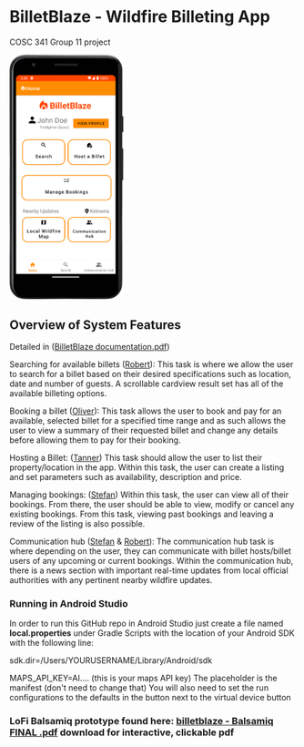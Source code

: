 # BilletBlaze - Wildfire Billeting App
COSC 341 Group 11 project

<img src="images/apphome.png" alt="app homescreen" width="200"/>

## Overview of System Features

Detailed in ([BilletBlaze documentation.pdf](https://github.com/robertyac/BilletBlaze/blob/master/BilletBlaze%20documentation.pdf))

Searching for available billets ([Robert](https://github.com/robertyac)):
This task is where we allow the user to search for a billet based on their desired specifications such as location, date and number of guests. A scrollable cardview result set has all of the available billeting options.

Booking a billet ([Oliver](https://github.com/olivernicholass)): 
This task allows the user to book and pay for an available, selected billet for a specified time range and as such allows the user to view a summary of their requested billet and change any details before allowing them to pay for their booking. 

Hosting a Billet: ([Tanner](https://github.com/tannerdyck))
This task should allow the user to list their property/location in the app. Within this task, the user can create a listing and set parameters such as availability, description and price.

Managing bookings: ([Stefan](https://github.com/Stefans217))
Within this task, the user can view all of their bookings. From there, the user should be able to view, modify or cancel any existing bookings. From this task, viewing past bookings and leaving a review of the listing is also possible.

Communication hub ([Stefan](https://github.com/Stefans217) & [Robert](https://github.com/robertyac)):
The communication hub task is where depending on the user, they can communicate with billet hosts/billet users of any upcoming or current bookings. Within the communication hub, there is a news section with important real-time updates from local official authorities with any pertinent nearby wildfire updates. 


### Running in Android Studio
In order to run this GitHub repo in Android Studio just create a file named **local.properties** under Gradle Scripts with the location of your Android SDK 
with the following line:

sdk.dir=/Users/YOURUSERNAME/Library/Android/sdk

MAPS_API_KEY=AI.... (this is your maps API key) The placeholder is the manifest (don't need to change that)
You will also need to set the run configurations to the defaults in the button next to the virtual device button 

### LoFi Balsamiq prototype found here: [billetblaze - Balsamiq FINAL .pdf](https://github.com/robertyac/BilletBlaze/blob/master/billetblaze%20-%20Balsamiq%20FINAL%20.pdf) download for interactive, clickable pdf
